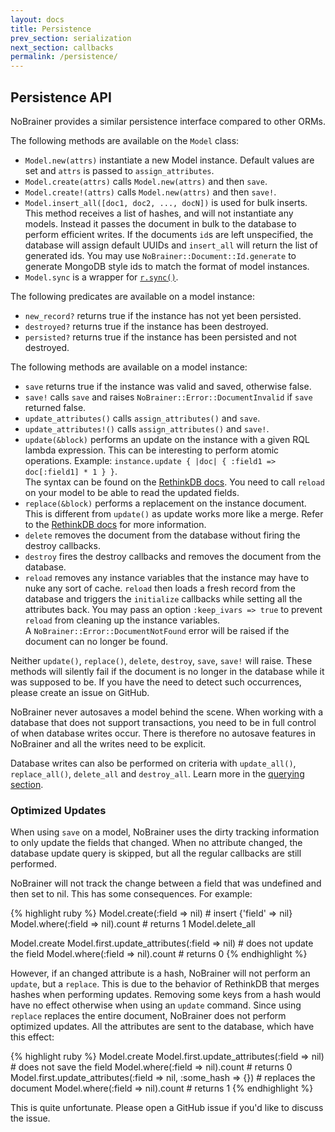 ```yaml
---
layout: docs
title: Persistence
prev_section: serialization
next_section: callbacks
permalink: /persistence/
---
```


## Persistence API

NoBrainer provides a similar persistence interface compared to other ORMs.

The following methods are available on the `Model` class:

* `Model.new(attrs)` instantiate a new Model instance. Default values are set
  and `attrs` is passed to `assign_attributes`.
* `Model.create(attrs)` calls `Model.new(attrs)` and then `save`.
* `Model.create!(attrs)` calls `Model.new(attrs)` and then `save!`.
* `Model.insert_all([doc1, doc2, ..., docN])` is used for bulk inserts. This method
  receives a list of hashes, and will not instantiate any models. Instead it
  passes the document in bulk to the database to perform efficient writes.
  If the documents `id`s are left unspecified, the database will assign
  default UUIDs and `insert_all` will return the list of generated ids.
  You may use `NoBrainer::Document::Id.generate` to generate MongoDB style ids
  to match the format of model instances.
* `Model.sync` is a wrapper for [`r.sync()`](http://www.rethinkdb.com/api/ruby/#sync).

The following predicates are available on a model instance:

* `new_record?` returns true if the instance has not yet been persisted.
* `destroyed?` returns true if the instance has been destroyed.
* `persisted?` returns true if the instance has been persisted and not destroyed.

The following methods are available on a model instance:

* `save` returns true if the instance was valid and saved, otherwise false.
* `save!` calls `save` and raises `NoBrainer::Error::DocumentInvalid` if `save` returned false.
* `update_attributes()` calls `assign_attributes()` and `save`.
* `update_attributes!()` calls `assign_attributes()` and `save!`.
* `update(&block)` performs an update on the instance with a given RQL
  lambda expression. This can be interesting to perform atomic operations.
  Example: `instance.update { |doc| { :field1 => doc[:field1] * 1 } }`.  
  The syntax can be found on the [RethinkDB docs](http://www.rethinkdb.com/api/ruby/update/).
  You need to call `reload` on your model to be able to read the updated fields.
* `replace(&block)` performs a replacement on the instance document. This is
  different from `update()` as update works more like a merge.
  Refer to the [RethinkDB docs](http://www.rethinkdb.com/api/ruby/replace/) for more information.
* `delete` removes the document from the database without firing the destroy
  callbacks.
* `destroy` fires the destroy callbacks and removes the document from the database.
* `reload` removes any instance variables that the instance may have to nuke any
  sort of cache. `reload` then loads a fresh record from the database and
  triggers the `initialize` callbacks while setting all the attributes back.
  You may pass an option `:keep_ivars => true` to prevent `reload` from cleaning
  up the instance variables.  
  A `NoBrainer::Error::DocumentNotFound` error will be raised if the document
  can no longer be found.

Neither `update()`, `replace()`, `delete`, `destroy`, `save`, `save!` will raise.
These methods will silently fail if the document is no longer in the database
while it was supposed to be. If you have the need to detect such occurrences,
please create an issue on GitHub.

NoBrainer never autosaves a model behind the scene. When working with a
database that does not support transactions, you need to be in full control of
when database writes occur. There is therefore no autosave features in NoBrainer
and all the writes need to be explicit.

Database writes can also be performed on criteria with `update_all()`,
`replace_all()`, `delete_all` and `destroy_all`.
Learn more in the [querying section](/docs/querying).

### Optimized Updates

When using `save` on a model, NoBrainer uses the dirty tracking information to
only update the fields that changed. When no attribute changed, the database
update query is skipped, but all the regular callbacks are still performed.

NoBrainer will not track the change between a field that was undefined and then
set to nil. This has some consequences. For example:

{% highlight ruby %}
Model.create(:field => nil)      # insert {'field' => nil}
Model.where(:field => nil).count # returns 1
Model.delete_all

Model.create
Model.first.update_attributes(:field => nil) # does not update the field
Model.where(:field => nil).count             # returns 0
{% endhighlight %}

However, if an changed attribute is a hash, NoBrainer will not perform an
`update`, but a `replace`. This is due to the behavior of RethinkDB that
merges hashes when performing updates. Removing some keys from a hash would
have no effect otherwise when using an `update` command. Since using `replace`
replaces the entire document, NoBrainer does not perform optimized updates.
All the attributes are sent to the database, which have this effect:

{% highlight ruby %}
Model.create
Model.first.update_attributes(:field => nil) # does not save the field
Model.where(:field => nil).count             # returns 0
Model.first.update_attributes(:field => nil, :some_hash => {}) # replaces the document
Model.where(:field => nil).count             # returns 1
{% endhighlight %}

This is quite unfortunate. Please open a GitHub issue if you'd like to discuss
the issue.
